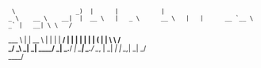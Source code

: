 
     \                 _)  |      |            |                                                
    _ \    __ \    __|  |  __ \   |   _ \      __ \   |   |      __ `__ \    _` |   __| \ \   / 
   ___ \   |   | \__ \  |  |   |  |   __/      |   |  |   |      |   |   |  (   |  |     \ \ /  
 _/    _\ _|  _| ____/ _| _.__/  _| \___|     _.__/  \__, |     _|  _|  _| \__,_| _|      \_/   
                                                     ____/                                      
